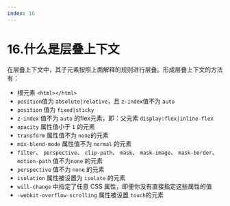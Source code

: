 ```yaml
---
index: 16
---
```


# 16.什么是层叠上下文
在层叠上下文中，其子元素按照上面解释的规则进行层叠。形成层叠上下文的方法有：

- 根元素 `<html></html>`
- `position`值为 `absolute|relative`，且 `z-index`值不为 `auto`
- `position` 值为 `fixed|sticky`
- `z-index` 值不为 `auto` 的flex元素，即：父元素 `display:flex|inline-flex`
- `opacity` 属性值小于 `1` 的元素
- `transform` 属性值不为 `none`的元素
- `mix-blend-mode` 属性值不为 `normal` 的元素
- `filter`、 `perspective`、 `clip-path`、 `mask`、 `mask-image`、 `mask-border`、 `motion-path` 值不为`none` 的元素
- `perspective` 值不为 `none` 的元素
- `isolation` 属性被设置为 `isolate` 的元素
- `will-change` 中指定了任意 CSS 属性，即便你没有直接指定这些属性的值
- `-webkit-overflow-scrolling` 属性被设置 `touch`的元素